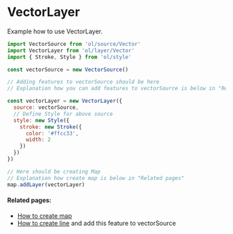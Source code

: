 # VectorLayer

Example how to use VectorLayer.

```js
import VectorSource from 'ol/source/Vector'
import VectorLayer from 'ol/layer/Vector'
import { Stroke, Style } from 'ol/style'

const vectorSource = new VectorSource()

// Adding features to vectorSource should be here
// Explanation how you can add features to vectorSource is below in "Related pages"

const vectorLayer = new VectorLayer({
  source: vectorSource,
  // Define Style for above source 
  style: new Style({
    stroke: new Stroke({
      color: '#ffcc33',
      width: 2
    })
  })
})

// Here should be creating Map
// Explanation how create map is below in "Related pages"
map.addLayer(vectorLayer)
```

#### Related pages:
* [How to create map](beginner/first-run-es6.md)
* [How to create line](features/line.md) and add this feature to vectorSource

